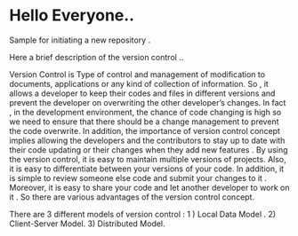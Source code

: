 # Hello Everyone..

Sample for initiating a new repository . 

Here a brief description of the version control ..

Version Control is Type of control and management of modification to documents, applications or any kind of collection of information.  So , it allows a developer to keep their codes and files in different versions and prevent the developer on overwriting the other developer’s changes. 
In fact , in the development environment, the chance of code changing is high so we need to ensure that there should be a change management to prevent the code overwrite. In addition, the importance of version control concept implies allowing the developers and the contributors to stay up to date with their code updating or their changes when they add new features .
By using the version control, it is easy to maintain multiple versions of projects. Also,  it is easy to differentiate between your versions of your code. In addition, it is simple to review someone else code and submit your changes to it . Moreover, it is easy to share your code and let another developer to work on it . So there are various advantages of the version control concept.

There are 3 different models of version control : 
1 ) Local Data Model .
2) Client-Server Model.
3) Distributed Model.


